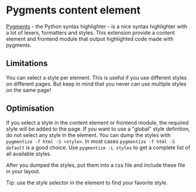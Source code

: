 Pygments content element
========================

[Pygments](http://pygments.org/) - the Python syntax highlighter - is a nice syntax highlighter with a lot of lexers,
formatters and styles. This extension provide a content element and frontend module that output highlighted code made
with pygments.

Limitations
-----------

You can select a style per element. This is useful if you use different styles on different pages. But keep in mind
that you never can use multiple styles on the same page!

Optimisation
------------

If you select a style in the content element or frontend module, the required style will be added to the page. If you
want to use a "global" style definition, do not select any style in the element. You can dump the styles with
`pygmentize -f html -S <style>`. In most cases `pygmentize -f html -S default` is a good choice. Use `pygmentize -L
styles` to get a complete list of all available styles.

After you dumped the styles, put them into a css file and include these file in your layout.

Tip: use the style selector in the element to find your favorite style.
